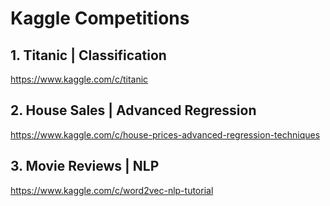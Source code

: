 # Kaggle Competitions

## 1. Titanic | Classification
https://www.kaggle.com/c/titanic

## 2. House Sales | Advanced Regression
https://www.kaggle.com/c/house-prices-advanced-regression-techniques

## 3. Movie Reviews | NLP
https://www.kaggle.com/c/word2vec-nlp-tutorial
